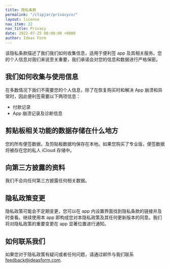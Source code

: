 ```yaml
---
title: 隐私条款
permalink: "/clipjar/privacycn/"
layout: license
nav_item: 22
nav_title: Privacy
date: 2022-07-25 00:00:00 +0000
author: Ideas Form
---
```


该隐私条款描述了我们我们如何收集信息，适用于便利签 app 及其相关服务。您的个人信息对我们来说至关重要，我们承诺会对您的信息和数据进行严格保密。

## 我们如何收集与使用信息

在多数情况下我们不需要您的个人信息，除了在恢复购买时和解决 App 崩溃和异常时，因此便利签需要以下两项信息：

* 付款记录
* App 崩溃记录及诊断信息

## 剪贴板相关功能的数据存储在什么地方

您的所有便签数据，及剪贴板数据均保存在本地。如果您购买了专业版，便签数据将被存在您的私人 iCloud 存储中。

## 向第三方披露的资料

我们不会向任何第三方披露任何相关数据。

## 隐私政策变更

隐私政策可能会不定期变更，您可以在 app 内设置界面找到隐私条款的链接并及时查看。继续使用本 app 即构成您对本隐私政策及其任何更新版本的同意。我们将对隐私政策的重要变更在 app 显著位置进行通知。

## 如何联系我们

如果您对于隐私政策有疑问或者任何问题，请通过邮件与我们联系 [feedback@ideasform.com](mailto:feedback@ideasform.com).
